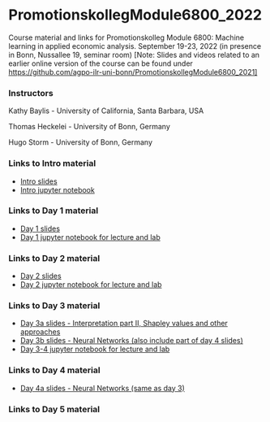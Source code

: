 # PromotionskollegModule6800_2022
Course material and links for Promotionskolleg Module 6800: Machine learning in applied economic analysis.
September 19-23, 2022 (in presence in Bonn, Nussallee 19, seminar room)
[Note: Slides and videos related to an earlier online version of the course can be found under https://github.com/agpo-ilr-uni-bonn/PromotionskollegModule6800_2021]

### Instructors 
Kathy Baylis - University of California, Santa Barbara, USA

Thomas Heckelei - University of Bonn, Germany

Hugo Storm - University of Bonn, Germany

### Links to Intro material

- [Intro slides](https://docs.google.com/presentation/d/12mK0Pb97JYDlBFcjY5Oj19Oj3pDEyVr24oERVmMxH9k/edit?usp=sharing)
- [Intro jupyter notebook](https://github.com/agpo-ilr-uni-bonn/PromotionskollegModule6800_2022/blob/master/labIntro.ipynb)

### Links to Day 1 material 

- [Day 1 slides](https://docs.google.com/presentation/d/1opm9czk1JDX39P8vka9I814poTxwgp8Ip72AisXjbk0/edit?usp=sharing)
- [Day 1 jupyter notebook for lecture and lab](https://github.com/agpo-ilr-uni-bonn/PromotionskollegModule6800_2022/blob/master/6800_Day1.ipynb)


### Links to Day 2 material 

- [Day 2 slides](https://docs.google.com/presentation/d/1jChfdoj3ttE15VffPj1uN9IiHePfdQXQHu5zS1F84NE/edit?usp=sharing)
- [Day 2 jupyter notebook for lecture and lab](https://github.com/agpo-ilr-uni-bonn/PromotionskollegModule6800_2022/blob/master/6800_Day2.ipynb)


### Links to Day 3 material 
- [Day 3a slides - Interpretation part II, Shapley values and other approaches](https://docs.google.com/presentation/d/1ajDVri8mjvihYwZm2jxYDSqsYmrTeqMfwfrr7LWsJlg/edit?usp=sharing)
- [Day 3b slides - Neural Networks (also include part of day 4 slides)](https://docs.google.com/presentation/d/1jjtvxiLvUJPOv719tpH08OOpF-_YFuXygWJseNASUoo/edit?usp=sharing)
- [Day 3-4 jupyter notebook for lecture and lab](https://github.com/agpo-ilr-uni-bonn/PromotionskollegModule6800_2022/blob/master/6800_Day3-4.ipynb)


### Links to Day 4 material 
- [Day 4a slides - Neural Networks (same as day 3)](https://docs.google.com/presentation/d/1jjtvxiLvUJPOv719tpH08OOpF-_YFuXygWJseNASUoo/edit?usp=sharing)
<!-- 
- [Day 4b slides - ML and causal analysis (also include part of day 5 slides)](https://docs.google.com/presentation/d/1ZAQX7LWd1e-OUGyXvFib2Q8hSWKIPwwyplV6U4OBrw4/edit?usp=sharing)
- [Day 4-5 jupyter notebook for lecture and lab](https://github.com/agpo-ilr-uni-bonn/PromotionskollegModule6800_2022/blob/master/6800_Day4-5.ipynb) -->


### Links to Day 5 material 
<!-- - [Day 5 slides - ML and causal analysis (same as day 4b)](https://docs.google.com/presentation/d/1ZAQX7LWd1e-OUGyXvFib2Q8hSWKIPwwyplV6U4OBrw4/edit?usp=sharing)
- [Day 4-5 jupyter notebook for lecture and lab](https://github.com/agpo-ilr-uni-bonn/PromotionskollegModule6800_2022/blob/master/6800_Day4-5.ipynb) -->
